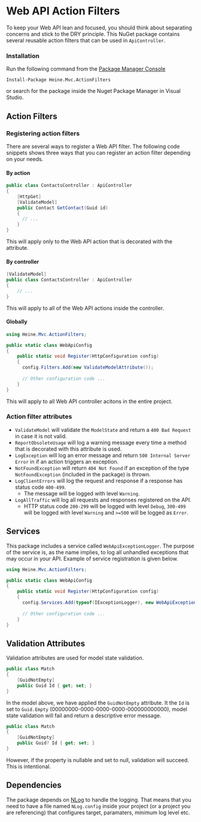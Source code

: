 # Web API Action Filters
To keep your Web API lean and focused, you should think about separating concerns and stick to the DRY principle. This NuGet package contains several reusable action filters that can be used in `ApiController`.

### Installation
Run the following command from the [Package Manager Console](https://docs.nuget.org/ndocs/tools/package-manager-console)

```Install-Package Heine.Mvc.ActionFilters```

or search for the package inside the Nuget Package Manager in Visual Studio.

## Action Filters

### Registering action filters
There are several ways to register a Web API filter. The following code snippets shows three ways that you can register an action filter depending on your needs.

#### By action
```csharp
public class ContactsController : ApiController
{
    [HttpGet]
    [ValidateModel]
    public Contact GetContact(Guid id)
    {
      // ...
    }
}
```
This will apply only to the Web API action that is decorated with the attribute.

#### By controller
```csharp
[ValidateModel]
public class ContactsController : ApiController
{
    // ...
}
```
This will apply to all of the Web API actions inside the controller.

#### Globally
```csharp
using Heine.Mvc.ActionFilters;

public static class WebApiConfig
{
    public static void Register(HttpConfiguration config)
    {
      config.Filters.Add(new ValidateModelAttribute());
    
      // Other configuration code ...
    }
}
```
This will apply to all Web API controller acitons in the entire project.

### Action filter attributes
* `ValidateModel` will validate the `ModelState` and return a `400 Bad Request` in case it is not valid.
* `ReportObsoleteUsage` will log a warning message every time a method that is decorated with this attribute is used.
* `LogException` will log an error message and return `500 Internal Server Error` in if an action triggers an exception.
* `NotFoundException` will return `404 Not Found` if an exception of the type `NotFoundException` (included in the package) is thrown.
* `LogClientErrors` will log the request and response if a response has status code `400-499`.
  * The message will be logged with level `Warning`.
* `LogAllTraffic` will log all requests and responses registered on the API.
  * HTTP status code `200-299` will be logged with level `Debug`, `300-499` will be logged with level `Warning` and `>=500` will be logged as `Error`.

## Services
This package includes a service called `WebApiExceptionLogger`. The purpose of the service is, as the name implies, to log all unhandled exceptions that may occur in your API. Example of service registration is given below.

```csharp
using Heine.Mvc.ActionFilters;

public static class WebApiConfig
{
    public static void Register(HttpConfiguration config)
    {
      config.Services.Add(typeof(IExceptionLogger), new WebApiExceptionLogger());
    
      // Other configuration code ...
    }
}
```

## Validation Attributes
Validation attributes are used for model state validation.

```csharp
public class Match
{
    [GuidNotEmpty]
    public Guid Id { get; set; }
}
```

In the model above, we have applied the `GuidNotEmpty` attribute. It the `Id` is set to `Guid.Empty` (00000000-0000-0000-0000-000000000000), model state validation will fail and return a descriptive error message.

```csharp
public class Match
{
    [GuidNotEmpty]
    public Guid? Id { get; set; }
}
```

However, if the property is nullable and set to null, validation will succeed. This is intentional.

## Dependencies
The package depends on [NLog](http://nlog-project.org/) to handle the logging. That means that you need to have a file named `NLog.config` inside your project (or a project you are referencing) that configures target, paramaters, minimum log level etc.
